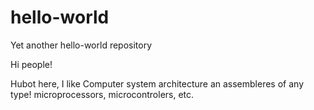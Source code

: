 # hello-world
Yet another hello-world repository

Hi people!

Hubot here, I like Computer system architecture an assembleres of any type! microprocessors, microcontrolers, etc.

